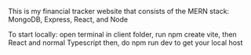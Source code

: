 This is my financial tracker website that consists of the MERN stack:
MongoDB, Express, React, and Node

To start locally:
open terminal in client folder, run npm create vite, then React and normal Typescript
then, do npm run dev to get your local host
